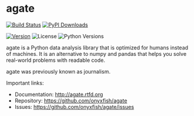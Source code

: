 # agate


[![Build Status](https://travis-ci.org/onyxfish/agate.png)](https://travis-ci.org/onyxfish/agate) [![PyPI Downloads](https://img.shields.io/pypi/dw/agate.svg)](https://pypi.python.org/pypi/agate)

[![Version](https://img.shields.io/pypi/v/agate.svg)](foo) ![License](https://img.shields.io/pypi/l/agate.svg) ![Python Versions](https://img.shields.io/pypi/pyversions/agate.svg)

agate is a Python data analysis library that is optimized for humans instead of machines. It is an alternative to numpy and pandas that helps you solve real-world problems with readable code.

agate was previously known as journalism.

Important links:

* Documentation:    http://agate.rtfd.org
* Repository:       https://github.com/onyxfish/agate
* Issues:           https://github.com/onyxfish/agate/issues
